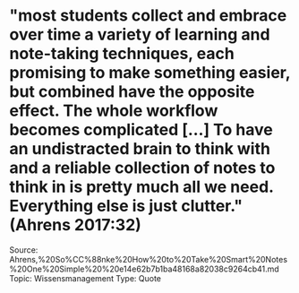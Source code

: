 # "most students collect and embrace over time a variety of learning and note-taking techniques, each promising to make something easier, but combined have the opposite effect. The whole workflow becomes complicated […] To have an undistracted brain to think with and a reliable collection of notes to think in is pretty much all we need. Everything else is just clutter." (Ahrens 2017:32)

Source: Ahrens,%20So%CC%88nke%20How%20to%20Take%20Smart%20Notes%20One%20Simple%20%20e14e62b7b1ba48168a82038c9264cb41.md
Topic: Wissensmanagement
Type: Quote